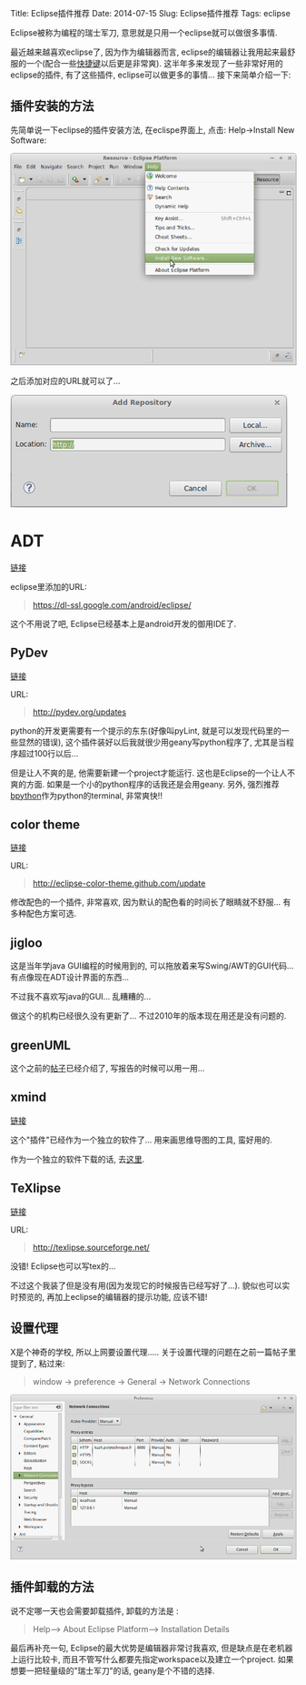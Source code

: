 Title: Eclipse插件推荐
Date: 2014-07-15
Slug: Eclipse插件推荐
Tags: eclipse

Eclipse被称为编程的瑞士军刀, 意思就是只用一个eclipse就可以做很多事情. 

最近越来越喜欢eclipse了, 因为作为编辑器而言, eclipse的编辑器让我用起来最舒服的一个(配合一些[快捷键](x-wei.github.com/Eclipse快捷键总结.html)以后更是非常爽). 这半年多来发现了一些非常好用的eclipse的插件, 有了这些插件, eclipse可以做更多的事情... 接下来简单介绍一下:

插件安装的方法
-------
先简单说一下eclipse的插件安装方法, 在eclispe界面上, 点击: Help->Install New Software:

![](../images/./Eclipse插件推荐/pasted_image.png)

之后添加对应的URL就可以了... 

![](../images/./Eclipse插件推荐/pasted_image001.png)


ADT
===
[链接](https://developer.android.com/sdk/installing/installing-adt.html)

eclipse里添加的URL: 
> https://dl-ssl.google.com/android/eclipse/

这个不用说了吧, Eclipse已经基本上是android开发的御用IDE了. 

PyDev
-----
[链接](http://pydev.org/)

URL:
> http://pydev.org/updates

python的开发更需要有一个提示的东东(好像叫pyLint, 就是可以发现代码里的一些显然的错误), 这个插件装好以后我就很少用geany写python程序了, 尤其是当程序超过100行以后... 

但是让人不爽的是, 他需要新建一个project才能运行. 这也是Eclipse的一个让人不爽的方面. 如果是一个小的python程序的话我还是会用geany. 另外, 强烈推荐[bpython](http://bpython-interpreter.org/)作为python的terminal, 非常爽快!!

color theme
-----------
[链接](http://www.07net01.com/linux/Eclipsexiapeizhizhutiyanse_Eclipse_jiqiao_9354_1344993754.html)

URL:
>http://eclipse-color-theme.github.com/update

修改配色的一个插件, 非常喜欢, 因为默认的配色看的时间长了眼睛就不舒服... 有多种配色方案可选. 

jigloo
------

这是当年学java GUI编程的时候用到的, 可以拖放着来写Swing/AWT的GUI代码... 有点像现在ADT设计界面的东西... 

不过我不喜欢写java的GUI... 乱糟糟的...

做这个的机构已经很久没有更新了... 不过2010年的版本现在用还是没有问题的. 

greenUML
--------

这个之前的[帖子](http://x-wei.github.io/%E4%BD%BF%E7%94%A8Eclipse%E7%9A%84UML%E6%8F%92%E4%BB%B6%E7%94%9F%E6%88%90%E7%B1%BB%E5%9B%BE.html)已经介绍了, 写报告的时候可以用一用...

xmind
-----
[链接](http://jeljo.wordpress.com/2012/02/11/xmind-on-eclipse/)

这个"插件"已经作为一个独立的软件了... 用来画思维导图的工具, 蛮好用的.

作为一个独立的软件下载的话, 去[这里](http://www.xmind.net/).

TeXlipse
--------
[链接](http://texlipse.sourceforge.net/index.php)

URL:
>http://texlipse.sourceforge.net/

没错! Eclipse也可以写tex的...

不过这个我装了但是没有用(因为发现它的时候报告已经写好了...). 貌似也可以实时预览的, 再加上eclipse的编辑器的提示功能, 应该不错!


设置代理
------

X是个神奇的学校, 所以上网要设置代理..... 关于设置代理的问题在之前一篇帖子里提到了, 粘过来:

>window → preference → General → Network Connections

![](../images/./eclipse的UML插件/pasted_image001.png)


插件卸载的方法
-------
说不定哪一天也会需要卸载插件, 卸载的方法是 :

>Help--> About Eclipse Platform--> Installation Details



最后再补充一句, Eclipse的最大优势是编辑器非常讨我喜欢, 但是缺点是在老机器上运行比较卡, 而且不管写什么都要先指定workspace以及建立一个project. 如果想要一把轻量级的"瑞士军刀"的话, geany是个不错的选择.
